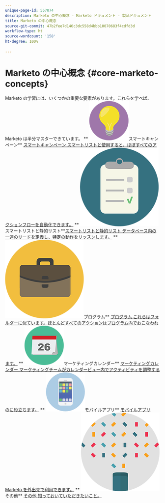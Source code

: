 ```yaml
---
unique-page-id: 557074
description: Marketo の中心概念 - Marketo ドキュメント - 製品ドキュメント
title: Marketo の中心概念
source-git-commit: 47b2fee7d146c3dc558d4bbb10070683f4cdfd3d
workflow-type: ht
source-wordcount: '158'
ht-degree: 100%

---
```



# Marketo の中心概念 {#core-marketo-concepts}

Marketo の学習には、いくつかの重要な要素があります。これらを学べば、Marketo は半分マスターできています。
** ![スマートキャンペーン](assets/seo-01.png)スマートキャンペーン** [スマートキャンペーン スマートリストと使用すると、ほぼすべてのアクションフローを自動化できます。](https://docs.marketo.com/display/DOCS/Smart+Campaigns)     ** ![スマートリストと静的リスト](assets/office-35.png)スマートリストと静的リスト**[スマートリストと静的リスト データベース内の一連のリードを定義し、特定の動作をリッスンします。](https://docs.marketo.com/display/DOCS/Smart+Lists+and+Static+Lists)     ** ![プログラム](assets/office-02.png)プログラム** [プログラム これらはフォルダーに似ています。ほとんどすべてのアクションはプログラム内でおこなわれます。](https://docs.marketo.com/display/DOCS/Programs)     ** ![マーケティングカレンダー](assets/office-10.png)マーケティングカレンダー** [マーケティングカレンダー マーケティングチームがカレンダービュー内でアクティビティを調整するのに役立ちます。](https://docs.marketo.com/display/DOCS/Marketing+Calendar)     ** ![モバイルアプリ](assets/mobile-apps.png)モバイルアプリ** [モバイルアプリ Marketo を外出先で利用できます。](core-marketo-concepts/mobile-apps.md)     ** ![その他](assets/party-11.png)その他** [その他 知っておいていただきたいこと。](https://docs.marketo.com/display/DOCS/Miscellaneous)